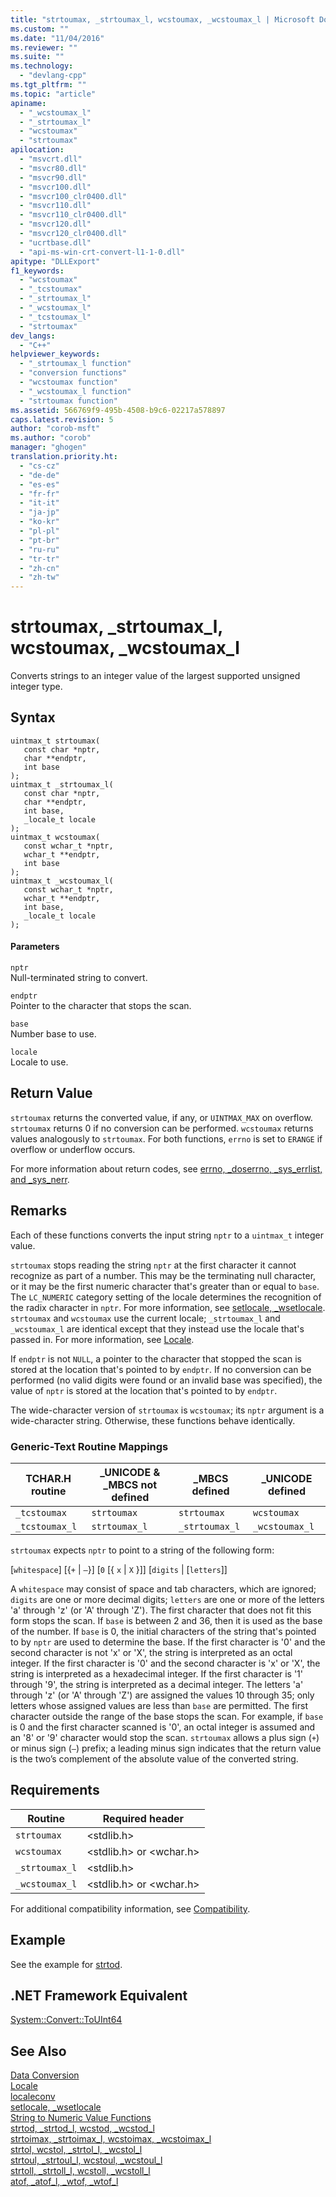 ```yaml
---
title: "strtoumax, _strtoumax_l, wcstoumax, _wcstoumax_l | Microsoft Docs"
ms.custom: ""
ms.date: "11/04/2016"
ms.reviewer: ""
ms.suite: ""
ms.technology: 
  - "devlang-cpp"
ms.tgt_pltfrm: ""
ms.topic: "article"
apiname: 
  - "_wcstoumax_l"
  - "_strtoumax_l"
  - "wcstoumax"
  - "strtoumax"
apilocation: 
  - "msvcrt.dll"
  - "msvcr80.dll"
  - "msvcr90.dll"
  - "msvcr100.dll"
  - "msvcr100_clr0400.dll"
  - "msvcr110.dll"
  - "msvcr110_clr0400.dll"
  - "msvcr120.dll"
  - "msvcr120_clr0400.dll"
  - "ucrtbase.dll"
  - "api-ms-win-crt-convert-l1-1-0.dll"
apitype: "DLLExport"
f1_keywords: 
  - "wcstoumax"
  - "_tcstoumax"
  - "_strtoumax_l"
  - "_wcstoumax_l"
  - "_tcstoumax_l"
  - "strtoumax"
dev_langs: 
  - "C++"
helpviewer_keywords: 
  - "_strtoumax_l function"
  - "conversion functions"
  - "wcstoumax function"
  - "_wcstoumax_l function"
  - "strtoumax function"
ms.assetid: 566769f9-495b-4508-b9c6-02217a578897
caps.latest.revision: 5
author: "corob-msft"
ms.author: "corob"
manager: "ghogen"
translation.priority.ht: 
  - "cs-cz"
  - "de-de"
  - "es-es"
  - "fr-fr"
  - "it-it"
  - "ja-jp"
  - "ko-kr"
  - "pl-pl"
  - "pt-br"
  - "ru-ru"
  - "tr-tr"
  - "zh-cn"
  - "zh-tw"
---
```

# strtoumax, _strtoumax_l, wcstoumax, _wcstoumax_l
Converts strings to an integer value of the largest supported unsigned integer type.  
  
## Syntax  
  
```  
uintmax_t strtoumax(  
   const char *nptr,  
   char **endptr,  
   int base   
);  
uintmax_t _strtoumax_l(  
   const char *nptr,  
   char **endptr,  
   int base,  
   _locale_t locale  
);  
uintmax_t wcstoumax(  
   const wchar_t *nptr,  
   wchar_t **endptr,  
   int base   
);  
uintmax_t _wcstoumax_l(  
   const wchar_t *nptr,  
   wchar_t **endptr,  
   int base,  
   _locale_t locale  
);  
```  
  
#### Parameters  
 `nptr`  
 Null-terminated string to convert.  
  
 `endptr`  
 Pointer to the character that stops the scan.  
  
 `base`  
 Number base to use.  
  
 `locale`  
 Locale to use.  
  
## Return Value  
 `strtoumax` returns the converted value, if any, or `UINTMAX_MAX` on overflow. `strtoumax` returns 0 if no conversion can be performed. `wcstoumax` returns values analogously to `strtoumax`. For both functions, `errno` is set to `ERANGE` if overflow or underflow occurs.  
  
 For more information about return codes, see [errno, _doserrno, _sys_errlist, and _sys_nerr](../../c-runtime-library/errno-doserrno-sys-errlist-and-sys-nerr.md).  
  
## Remarks  
 Each of these functions converts the input string `nptr` to a `uintmax_t` integer value.  
  
 `strtoumax` stops reading the string `nptr` at the first character it cannot recognize as part of a number. This may be the terminating null character, or it may be the first numeric character that's greater than or equal to `base`. The `LC_NUMERIC` category setting of the locale determines the recognition of the radix character in `nptr`. For more information, see [setlocale, _wsetlocale](../../c-runtime-library/reference/setlocale-wsetlocale.md). `strtoumax` and `wcstoumax` use the current locale; `_strtoumax_l` and `_wcstoumax_l` are identical except that they instead use the locale that's passed in. For more information, see [Locale](../../c-runtime-library/locale.md).  
  
 If `endptr` is not `NULL`, a pointer to the character that stopped the scan is stored at the location that's pointed to by `endptr`. If no conversion can be performed (no valid digits were found or an invalid base was specified), the value of `nptr` is stored at the location that's pointed to by `endptr`.  
  
 The wide-character version of `strtoumax` is `wcstoumax`; its `nptr` argument is a wide-character string. Otherwise, these functions behave identically.  
  
### Generic-Text Routine Mappings  
  
|TCHAR.H routine|_UNICODE & _MBCS not defined|_MBCS defined|_UNICODE defined|  
|---------------------|------------------------------------|--------------------|-----------------------|  
|`_tcstoumax`|`strtoumax`|`strtoumax`|`wcstoumax`|  
|`_tcstoumax_l`|`strtoumax_l`|`_strtoumax_l`|`_wcstoumax_l`|  
  
 `strtoumax` expects `nptr` to point to a string of the following form:  
  
 [`whitespace`] [{`+` &#124; `–`}] [`0` [{ `x` &#124; `X` }]] [`digits` &#124; [`letters`]]  
  
 A `whitespace` may consist of space and tab characters, which are ignored; `digits` are one or more decimal digits; `letters` are one or more of the letters 'a' through 'z' (or 'A' through 'Z'). The first character that does not fit this form stops the scan. If `base` is between 2 and 36, then it is used as the base of the number. If `base` is 0, the initial characters of the string that's pointed to by `nptr` are used to determine the base. If the first character is '0' and the second character is not 'x' or 'X', the string is interpreted as an octal integer. If the first character is '0' and the second character is 'x' or 'X', the string is interpreted as a hexadecimal integer. If the first character is '1' through '9', the string is interpreted as a decimal integer. The letters 'a' through 'z' (or 'A' through 'Z') are assigned the values 10 through 35; only letters whose assigned values are less than `base` are permitted. The first character outside the range of the base stops the scan. For example, if `base` is 0 and the first character scanned is '0', an octal integer is assumed and an '8' or '9' character would stop the scan. `strtoumax` allows a plus sign (`+`) or minus sign (`–`) prefix; a leading minus sign indicates that the return value is the two’s complement of the absolute value of the converted string.  
  
## Requirements  
  
|Routine|Required header|  
|-------------|---------------------|  
|`strtoumax`|\<stdlib.h>|  
|`wcstoumax`|\<stdlib.h> or \<wchar.h>|  
|`_strtoumax_l`|\<stdlib.h>|  
|`_wcstoumax_l`|\<stdlib.h> or \<wchar.h>|  
  
 For additional compatibility information, see [Compatibility](../../c-runtime-library/compatibility.md).  
  
## Example  
 See the example for [strtod](../../c-runtime-library/reference/strtod-strtod-l-wcstod-wcstod-l.md).  
  
## .NET Framework Equivalent  
 [System::Convert::ToUInt64](https://msdn.microsoft.com/en-us/library/system.convert.touint32.aspx)  
  
## See Also  
 [Data Conversion](../../c-runtime-library/data-conversion.md)   
 [Locale](../../c-runtime-library/locale.md)   
 [localeconv](../../c-runtime-library/reference/localeconv.md)   
 [setlocale, _wsetlocale](../../c-runtime-library/reference/setlocale-wsetlocale.md)   
 [String to Numeric Value Functions](../../c-runtime-library/string-to-numeric-value-functions.md)   
 [strtod, _strtod_l, wcstod, _wcstod_l](../../c-runtime-library/reference/strtod-strtod-l-wcstod-wcstod-l.md)   
 [strtoimax, _strtoimax_l, wcstoimax, _wcstoimax_l](../../c-runtime-library/reference/strtoimax-strtoimax-l-wcstoimax-wcstoimax-l.md)   
 [strtol, wcstol, _strtol_l, _wcstol_l](../../c-runtime-library/reference/strtol-wcstol-strtol-l-wcstol-l.md)   
 [strtoul, _strtoul_l, wcstoul, _wcstoul_l](../../c-runtime-library/reference/strtoul-strtoul-l-wcstoul-wcstoul-l.md)   
 [strtoll, _strtoll_l, wcstoll, _wcstoll_l](../../c-runtime-library/reference/strtoll-strtoll-l-wcstoll-wcstoll-l.md)   
 [atof, _atof_l, _wtof, _wtof_l](../../c-runtime-library/reference/atof-atof-l-wtof-wtof-l.md)
